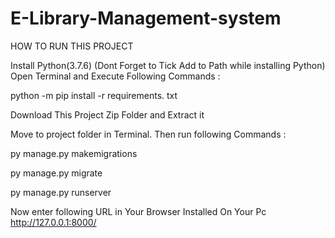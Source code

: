 # E-Library-Management-system
HOW TO RUN THIS PROJECT

  Install Python(3.7.6) (Dont Forget to Tick Add to Path while installing Python)
  Open Terminal and Execute Following Commands :
  
python -m pip install -r requirements. txt

Download This Project Zip Folder and Extract it

Move to project folder in Terminal. Then run following Commands :

py manage.py makemigrations

py manage.py migrate

py manage.py runserver

Now enter following URL in Your Browser Installed On Your Pc
http://127.0.0.1:8000/
